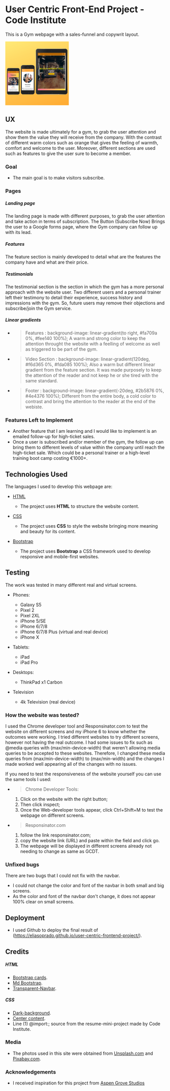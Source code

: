 # User Centric Front-End Project - Code Institute

This is a Gym webpage with a sales-funnel and copywrit layout.
 
 <img src="assets/images/readme-imgs/devices.png" width="200" heigh="200" >
 
## UX

The website is made ultimately for a gym, to grab the user attention and show them the value they will receive from the company.
With the contrast of different warm colors such as orange that gives the feeling of warmth, comfort and welcome to the user.
Moreover, different sections are used such as features to give the user sure to become a member.
 
### Goal

- The main goal is to make visitors subscribe.

### Pages

##### Landing page

The landing page is made with different purposes, to grab the user attention and take action in terms of subscription.
The Button (Subscribe Now) Brings the user to a Google forms page, where the Gym company can follow up with its lead.

##### Features

The feature section is mainly developed to detail what are the features the company have and what are their price.

##### Testimonials

The testimonial section is the section in which the gym has a more personal approach with the website user. 
Two different users and a personal trainer left their testimony to detail their experience, success history and impressions with the gym.
So, future users may remove their objections and subscribe/join the Gym service. 

##### Linear gradients

- > Features : background-image: linear-gradient(to right, #fa709a 0%, #fee140 100%); A warm and strong color to keep the attention throught the website with a feelling of welcome as well as triggered to be part of the gym.
- > Video Section : background-image: linear-gradient(120deg, #f6d365 0%, #fda085 100%); Also a warm but different linear gradient from the feature section. It was made purposely to keep the attention of the reader and not keep he or she tired with the same standard. 
- > Footer : background-image: linear-gradient(-20deg, #2b5876 0%, #4e4376 100%); Different from the entire body, a cold color to contrast and bring the attention to the reader at the end of the webiste.
 

### Features Left to Implement

- Another feature that I am learning and I would like to implement is an emailed follow-up for high-ticket sales. 
- Once a user is subscribed and/or member of the gym, the follow up can bring them to different levels of value within the company until reach the high-ticket sale. Which could be a personal trainer or a high-level training boot camp costing €1000+.

## Technologies Used

The languages I used to develop this webpage are:

- [HTML](https://html.com/)
    - The project uses **HTML** to structure the website content.
    
- [CSS](https://developer.mozilla.org/en-US/docs/Web/CSS)
    - The project uses **CSS** to style the website bringing more meaning and beauty for its content.

- [Bootstrap](https://getbootstrap.com/)
    - The project uses **Bootstrap** a CSS framework used to develop responsive and mobile-first websites.
    
## Testing 

The work was tested in many different real and virtual screens. 

- Phones:

   - Galaxy S5
   - Pixel 2
   - Pixel 2XL
   - iPhone 5/SE
   - iPhone 6/7/8
   - iPhone 6/7/8 Plus (virtual and real device)
   - iPhone X

- Tablets:

   - iPad
   - iPad Pro
 
- Desktops:

   - ThinkPad x1 Carbon
   
- Television
  
   - 4k Television (real device)

### How the website was tested?

I used the Chrome developer tool and Responsinator.com to test the website on different screens and my iPhone 6 to know whether the outcomes were working. I tried different websites to try different screens, however not having the real outcome.
I had some issues to fix such as @media queries with (max/min-device-width) that weren't allowing media queries to be accepted to these websites. Therefore, I changed these media queries from (max/min-device-width) to (max/min-width) and the changes I made worked well appearing all of the changes with no issues.

If you need to test the responsiveness of the website yourself you can use the same tools I used:

- > Chrome Developer Tools:
    1. Click on the website with the right button;
    2. Then click inspect;
    3. Once the Web-developer tools appear, click Ctrl+Shift+M to test the webpage on different screens.

- > Responsinator.com
    1. follow the link responsinator.com;
    2. copy the website link (URL) and paste within the field and click go.
    3. The webpage will be displayed in different screens already not needing to change as same as GCDT.

### Unfixed bugs

There are two bugs that I could not fix with the navbar. 

- I could not change the color and font of the navbar in both small and big screens.
- As the color and font of the navbar don't change, it does not appear 100% clear on small screens.

## Deployment

- I used Github to deploy the final result of (https://eliasoprado.github.io/user-centric-frontend-project/).

## Credits

##### HTML

- [Bootstrap cards](https://getbootstrap.com/docs/4.0/components/card/#header-and-footer).
- [Md Bootstrap](https://mdbootstrap.com/docs/jquery/sections/testimonials/).
- [Transparent-Navbar](https://stackoverflow.com/questions/16392952/css-to-make-bootstrap-navbar-transparent).

##### CSS

- [Dark-background](https://stackoverflow.com/questions/22000754/responsive-bootstrap-jumbotron-background-image?lq=1).
- [Center content](https://www.w3.org/Style/Examples/007/center.en.html).
- Line (1) @import:; source from the resume-mini-project made by Code Institute.

### Media
- The photos used in this site were obtained from [Unsplash.com](https://unsplash.com/) and [Pixabay.com](https://pixabay.com/).

### Acknowledgements

- I received inspiration for this project from [Aspen Grove Studios](https://aspengrovestudios.com/the-10-best-examples-of-fitness-sites-made-with-divi/)